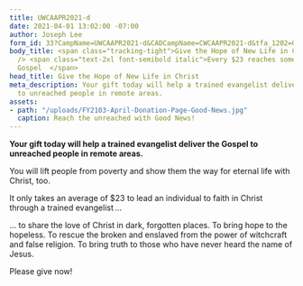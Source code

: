 ```yaml
---
title: UWCAAPR2021-d
date: 2021-04-01 13:02:00 -07:00
author: Joseph Lee
form_id: 33?CampName=UWCAAPR2021-d&CADCampName=CWCAAPR2021-d&tfa_1202=Gospel
body_title: <span class="tracking-tight">Give the Hope of New Life in Christ</span><br
  /> <span class="text-2xl font-semibold italic">Every $23 reaches someone with the
  Gospel  </span>
head_title: Give the Hope of New Life in Christ
meta_description: Your gift today will help a trained evangelist deliver the Gospel
  to unreached people in remote areas.
assets:
- path: "/uploads/FY2103-April-Donation-Page-Good-News.jpg"
  caption: Reach the unreached with Good News!
---
```


**Your gift today will help a trained evangelist deliver the Gospel to unreached people in remote areas.**

You will lift people from poverty and show them the way for eternal life with Christ, too. 

It only takes an average of $23 to lead an individual to faith in Christ through a trained evangelist ... 

... to share the love of Christ in dark, forgotten places. To bring hope to the hopeless. To rescue the broken and enslaved from the power of witchcraft and false religion. To bring truth to those who have never heard the name of Jesus.   

Please give now!
